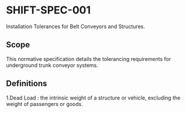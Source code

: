 # SHIFT-SPEC-001
Installation Tolerances for Belt Conveyors and Structures.

## Scope

This normative specification details the tolerancing requirements for underground trunk conveyor systems.

## Definitions
1.Dead Load	: the intrinsic weight of a structure or vehicle, excluding the weight of passengers or goods.



